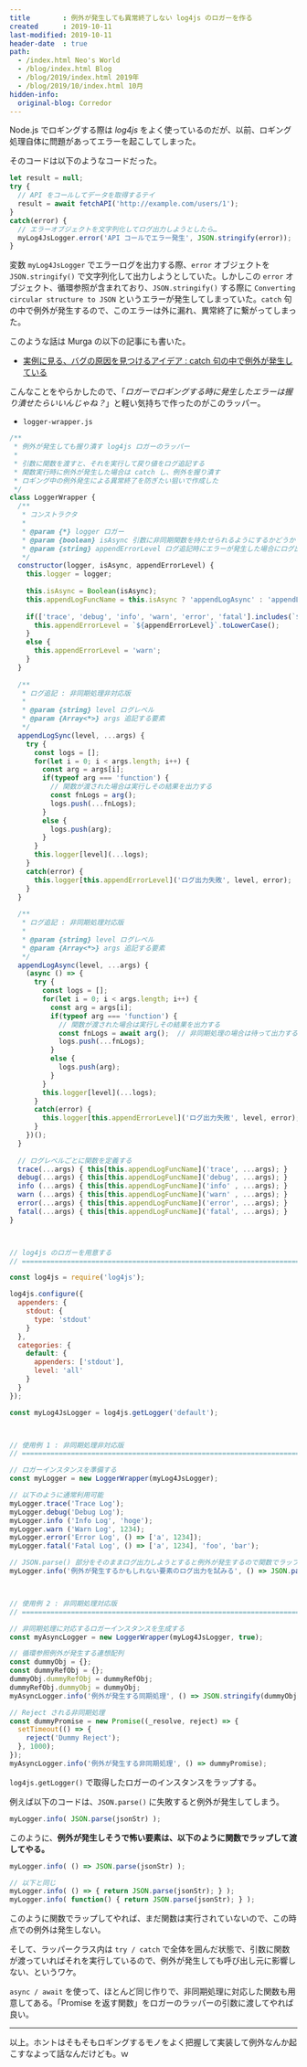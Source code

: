 ```yaml
---
title        : 例外が発生しても異常終了しない log4js のロガーを作る
created      : 2019-10-11
last-modified: 2019-10-11
header-date  : true
path:
  - /index.html Neo's World
  - /blog/index.html Blog
  - /blog/2019/index.html 2019年
  - /blog/2019/10/index.html 10月
hidden-info:
  original-blog: Corredor
---
```


Node.js でロギングする際は *log4js* をよく使っているのだが、以前、ロギング処理自体に問題があってエラーを起こしてしまった。

そのコードは以下のようなコードだった。

```javascript
let result = null;
try {
  // API をコールしてデータを取得するテイ
  result = await fetchAPI('http://example.com/users/1');
}
catch(error) {
  // エラーオブジェクトを文字列化してログ出力しようとしたら…
  myLog4JsLogger.error('API コールでエラー発生', JSON.stringify(error));
}
```

変数 `myLog4JsLogger` でエラーログを出力する際、`error` オブジェクトを `JSON.stringify()` で文字列化して出力しようとしていた。しかしこの `error` オブジェクト、循環参照が含まれており、`JSON.stringify()` する際に `Converting circular structure to JSON` というエラーが発生してしまっていた。`catch` 句の中で例外が発生するので、このエラーは外に漏れ、異常終了に繋がってしまった。

このような話は Murga の以下の記事にも書いた。

- [実例に見る、バグの原因を見つけるアイデア : catch 句の中で例外が発生している](/blog/2019/04/28-01.html)

こんなことをやらかしたので、「*ロガーでロギングする時に発生したエラーは握り潰せたらいいんじゃね？*」と軽い気持ちで作ったのがこのラッパー。

- `logger-wrapper.js`

```javascript
/**
 * 例外が発生しても握り潰す log4js ロガーのラッパー
 * 
 * 引数に関数を渡すと、それを実行して戻り値をログ追記する
 * 関数実行時に例外が発生した場合は catch し、例外を握り潰す
 * ロギング中の例外発生による異常終了を防ぎたい狙いで作成した
 */
class LoggerWrapper {
  /**
   * コンストラクタ
   * 
   * @param {*} logger ロガー
   * @param {boolean} isAsync 引数に非同期関数を持たせられるようにするかどうか (デフォルトは false = 非同期関数に対応しない)
   * @param {string} appendErrorLevel ログ追記時にエラーが発生した場合にログ出力するレベル (デフォルトは 'warn' レベルで通知する)
   */
  constructor(logger, isAsync, appendErrorLevel) {
    this.logger = logger;
    
    this.isAsync = Boolean(isAsync);
    this.appendLogFuncName = this.isAsync ? 'appendLogAsync' : 'appendLogSync';
    
    if(['trace', 'debug', 'info', 'warn', 'error', 'fatal'].includes(`${appendErrorLevel}`.toLowerCase())) {
      this.appendErrorLevel = `${appendErrorLevel}`.toLowerCase();
    }
    else {
      this.appendErrorLevel = 'warn';
    }
  }
  
  /**
   * ログ追記 : 非同期処理非対応版
   * 
   * @param {string} level ログレベル
   * @param {Array<*>} args 追記する要素
   */
  appendLogSync(level, ...args) {
    try {
      const logs = [];
      for(let i = 0; i < args.length; i++) {
        const arg = args[i];
        if(typeof arg === 'function') {
          // 関数が渡された場合は実行しその結果を出力する
          const fnLogs = arg();
          logs.push(...fnLogs);
        }
        else {
          logs.push(arg);
        }
      }
      this.logger[level](...logs);
    }
    catch(error) {
      this.logger[this.appendErrorLevel]('ログ出力失敗', level, error);
    }
  }
  
  /**
   * ログ追記 : 非同期処理対応版
   * 
   * @param {string} level ログレベル
   * @param {Array<*>} args 追記する要素
   */
  appendLogAsync(level, ...args) {
    (async () => {
      try {
        const logs = [];
        for(let i = 0; i < args.length; i++) {
          const arg = args[i];
          if(typeof arg === 'function') {
            // 関数が渡された場合は実行しその結果を出力する
            const fnLogs = await arg();  // 非同期処理の場合は待って出力する
            logs.push(...fnLogs);
          }
          else {
            logs.push(arg);
          }
        }
        this.logger[level](...logs);
      }
      catch(error) {
        this.logger[this.appendErrorLevel]('ログ出力失敗', level, error);
      }
    })();
  }
  
  // ログレベルごとに関数を定義する
  trace(...args) { this[this.appendLogFuncName]('trace', ...args); }
  debug(...args) { this[this.appendLogFuncName]('debug', ...args); }
  info (...args) { this[this.appendLogFuncName]('info' , ...args); }
  warn (...args) { this[this.appendLogFuncName]('warn' , ...args); }
  error(...args) { this[this.appendLogFuncName]('error', ...args); }
  fatal(...args) { this[this.appendLogFuncName]('fatal', ...args); }
}



// log4js のロガーを用意する
// ================================================================================

const log4js = require('log4js');

log4js.configure({
  appenders: {
    stdout: {
      type: 'stdout'
    }
  },
  categories: {
    default: {
      appenders: ['stdout'],
      level: 'all'
    }
  }
});

const myLog4JsLogger = log4js.getLogger('default');



// 使用例 1 : 非同期処理非対応版
// ================================================================================

// ロガーインスタンスを準備する
const myLogger = new LoggerWrapper(myLog4JsLogger);

// 以下のように通常利用可能
myLogger.trace('Trace Log');
myLogger.debug('Debug Log');
myLogger.info ('Info Log', 'hoge');
myLogger.warn ('Warn Log', 1234);
myLogger.error('Error Log', () => ['a', 1234]);
myLogger.fatal('Fatal Log', () => ['a', 1234], 'foo', 'bar');

// JSON.parse() 部分をそのままログ出力しようとすると例外が発生するので関数でラップして出力する
myLogger.info('例外が発生するかもしれない要素のログ出力を試みる', () => JSON.parse('Invalid JSON String'));



// 使用例 2 : 非同期処理対応版
// ================================================================================

// 非同期処理に対応するロガーインスタンスを生成する
const myAsyncLogger = new LoggerWrapper(myLog4JsLogger, true);

// 循環参照例外が発生する連想配列
const dummyObj = {};
const dummyRefObj = {};
dummyObj.dummyRefObj = dummyRefObj;
dummyRefObj.dummyObj = dummyObj;
myAsyncLogger.info('例外が発生する同期処理', () => JSON.stringify(dummyObj));

// Reject される非同期処理
const dummyPromise = new Promise((_resolve, reject) => {
  setTimeout(() => {
    reject('Dummy Reject');
  }, 1000);
});
myAsyncLogger.info('例外が発生する非同期処理', () => dummyPromise);
```

`log4js.getLogger()` で取得したロガーのインスタンスをラップする。

例えば以下のコードは、`JSON.parse()` に失敗すると例外が発生してしまう。

```javascript
myLogger.info( JSON.parse(jsonStr) );
```

このように、**例外が発生しそうで怖い要素は、以下のように関数でラップして渡してやる。**

```javascript
myLogger.info( () => JSON.parse(jsonStr) );

// 以下と同じ
myLogger.info( () => { return JSON.parse(jsonStr); } );
myLogger.info( function() { return JSON.parse(jsonStr); } );
```

このように関数でラップしてやれば、まだ関数は実行されていないので、この時点での例外は発生しない。

そして、ラッパークラス内は `try / catch` で全体を囲んだ状態で、引数に関数が渡っていればそれを実行しているので、例外が発生しても呼び出し元に影響しない、というワケ。

`async / await` を使って、ほとんど同じ作りで、非同期処理に対応した関数も用意してある。「Promise を返す関数」をロガーのラッパーの引数に渡してやれば良い。

---

以上。ホントはそもそもロギングするモノをよく把握して実装して例外なんか起こすなよって話なんだけども。ｗ

